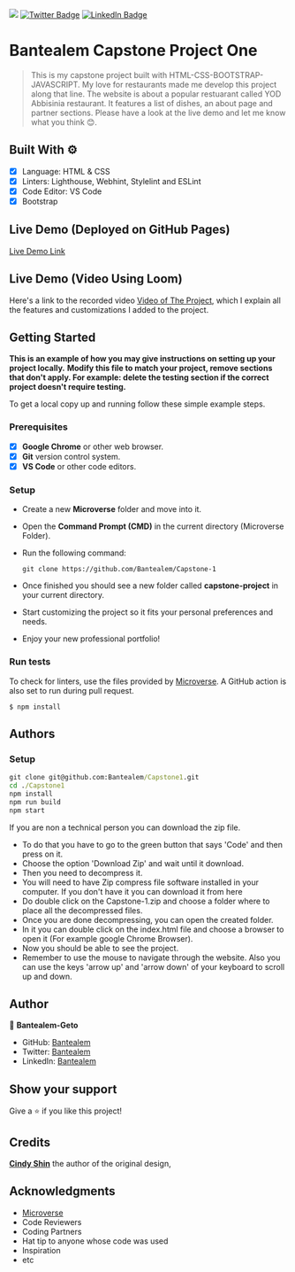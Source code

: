 ![](https://img.shields.io/badge/Microverse-blueviolet)
[![Twitter Badge](https://img.shields.io/badge/Twitter-Profile-informational?style=flat&logo=twitter&logoColor=white&color=1CA2F1)](https://twitter.com/BantealemG)
[![LinkedIn Badge](https://img.shields.io/badge/LinkedIn-Profile-informational?style=flat&logo=linkedin&logoColor=white&color=0D76A8)](https://www.linkedin.com/in/bantealem-geto-a301b9213/)

# Bantealem Capstone Project One

> This is my capstone project built with HTML-CSS-BOOTSTRAP-JAVASCRIPT. My love for restaurants made me develop this project along that line. The website is about a popular restuarant called YOD Abbisinia restaurant. It features a list of dishes, an about page and partner sections. Please have a look at the live demo and let me know what you think 😊.

## Built With ⚙️

- [x] Language: HTML & CSS
- [x] Linters: Lighthouse, Webhint, Stylelint and ESLint
- [x] Code Editor: VS Code
- [x] Bootstrap

## Live Demo (Deployed on GitHub Pages)

[Live Demo Link](https://bantealem.github.io/Capstone-1/)

## Live Demo (Video Using Loom)

Here's a link to the recorded video [Video of The Project](https://www.loom.com/share/289377aba29941d1a7e8d9732dc6aad7), which I explain all the features and customizations I added to the project.

## Getting Started

**This is an example of how you may give instructions on setting up your project locally.**
**Modify this file to match your project, remove sections that don't apply. For example: delete the testing section if the correct project doesn't require testing.**

To get a local copy up and running follow these simple example steps.

### Prerequisites

- [x] **Google Chrome** or other web browser.
- [x] **Git** version control system.
- [x] **VS Code** or other code editors.

### Setup

- Create a new **Microverse** folder and move into it.
- Open the **Command Prompt (CMD)** in the current directory (Microverse Folder).
- Run the following command:

  ```
  git clone https://github.com/Bantealem/Capstone-1
  ```

- Once finished you should see a new folder called **capstone-project** in your current directory.
- Start customizing the project so it fits your personal preferences and needs.
- Enjoy your new professional portfolio!

### Run tests

To check for linters, use the files provided by [Microverse](https://github.com/microverseinc/linters-config). A GitHub action is also set to run during pull request.

```
$ npm install
```

## Authors



### Setup

```cmd
git clone git@github.com:Bantealem/Capstone1.git
cd ./Capstone1
npm install
npm run build
npm start
```

If you are non a technical person you can download the zip file.

- To do that you have to go to the green button that says 'Code' and then press on it.
- Choose the option 'Download Zip' and wait until it download.
- Then you need to decompress it.
- You will need to have Zip compress file software installed in your computer. If you don't have it you can download it from here
- Do double click on the Capstone-1.zip and choose a folder where to place all the decompressed files.
- Once you are done decompressing, you can open the created folder.
- In it you can double click on the index.html file and choose a browser to open it (For example google Chrome Browser).
- Now you should be able to see the project.
- Remember to use the mouse to navigate through the website. Also you can use the keys 'arrow up' and 'arrow down' of your keyboard
  to scroll up and down.

## Author

👤 **Bantealem-Geto**

- GitHub: [Bantealem](https://github.com/Bantealem)
- Twitter: [Bantealem](https://twitter.com/BantealemG)
- LinkedIn: [Bantealem](https://www.linkedin.com/in/bantealem-geto-a301b9213/)

## Show your support

Give a ⭐️ if you like this project!

## Credits

**[Cindy Shin](https://www.behance.net/adagio07)** the author of the original design,

## Acknowledgments

- [Microverse](https://www.microverse.org/)
- Code Reviewers
- Coding Partners
- Hat tip to anyone whose code was used
- Inspiration
- etc
